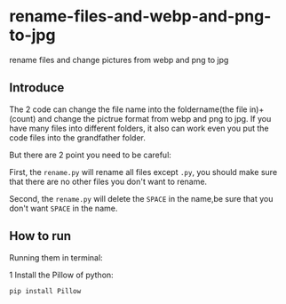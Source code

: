 # rename-files-and-webp-and-png-to-jpg
rename files and change pictures from webp and png to jpg

## Introduce
The 2 code can change the file name into the foldername(the file in)+(count) and change the pictrue format from webp and png to jpg. If you have many files into different folders, it also can work even you put the code files into the grandfather folder.

But there are 2 point you need to be careful: 

First, the `rename.py` will rename all files except `.py`, you should make sure that there are no other files you don't want to rename.

Second, the `rename.py` will delete the `SPACE` in the name,be sure that you don't want `SPACE` in the name.

## How to run
Running them in terminal:

1 Install the Pillow of python:

`pip install Pillow`


